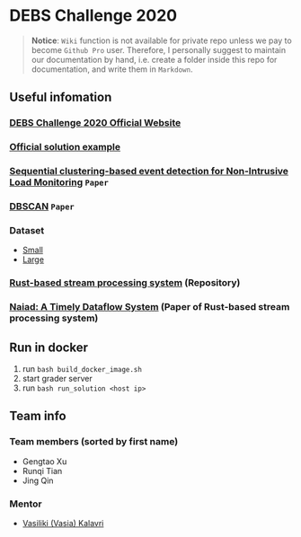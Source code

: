 # **DEBS Challenge 2020**

> **Notice**: `Wiki` function is not available for private repo unless we pay to become `Github Pro` user. Therefore, I personally suggest to maintain our documentation by hand, i.e. create a folder inside this repo for documentation, and write them in `Markdown`.

## **Useful infomation**
### [DEBS Challenge 2020 Official Website](https://2020.debs.org/call-for-grand-challenge-solutions/)
### [Official solution example](https://github.com/dmpalyvos/debs-2020-challenge-local)
### [Sequential clustering-based event detection for Non-Intrusive Load Monitoring](./docs/papers/SIPP2016_Final.pdf) `Paper`
### [DBSCAN](./docs/papers/DBSCAN.pdf) `Paper`

### Dataset
- [Small](https://drive.google.com/file/d/1CjxfsHexbI5T0Ex8onav_CysMpQZPEoJ/view?usp=sharing)
- [Large](https://chalmersuniversity.app.box.com/s/rct6zpzpanmgf8ddpr9x4pn39m17thm7)

### [Rust-based stream processing system](https://github.com/TimelyDataflow/timely-dataflow) (Repository)
### [Naiad: A Timely Dataflow System](http://sigops.org/s/conferences/sosp/2013/papers/p439-murray.pdf) (Paper of Rust-based stream processing system)

## Run in docker
1. run `bash build_docker_image.sh`
2. start grader server
3. run `bash run_solution <host ip>`

## **Team info**
### Team members (sorted by first name)
- Gengtao Xu
- Runqi Tian
- Jing Qin

### Mentor
- [Vasiliki (Vasia) Kalavri](https://cs-people.bu.edu/vkalavri)
